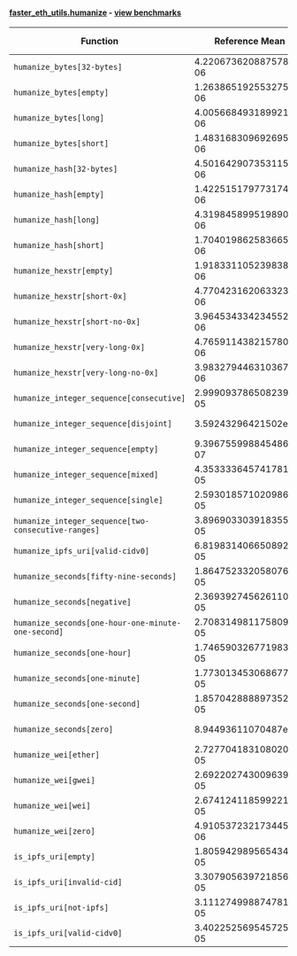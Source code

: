 #### [faster_eth_utils.humanize](https://github.com/BobTheBuidler/faster-eth-utils/blob/renovate/mypy-1.x/faster_eth_utils/humanize.py) - [view benchmarks](https://github.com/BobTheBuidler/faster-eth-utils/blob/renovate/mypy-1.x/benchmarks/test_humanize_benchmarks.py)

| Function | Reference Mean | Faster Mean | % Change | Speedup (%) | x Faster | Faster |
|----------|---------------|-------------|----------|-------------|----------|--------|
| `humanize_bytes[32-bytes]` | 4.220673620887578e-06 | 2.777614071953265e-06 | 34.19% | 51.95% | 1.52x | ✅ |
| `humanize_bytes[empty]` | 1.2638651925532758e-06 | 9.496516295055657e-07 | 24.86% | 33.09% | 1.33x | ✅ |
| `humanize_bytes[long]` | 4.005668493189921e-06 | 2.58790511947038e-06 | 35.39% | 54.78% | 1.55x | ✅ |
| `humanize_bytes[short]` | 1.4831683096926955e-06 | 1.160104427962376e-06 | 21.78% | 27.85% | 1.28x | ✅ |
| `humanize_hash[32-bytes]` | 4.5016429073531155e-06 | 2.8435175029248153e-06 | 36.83% | 58.31% | 1.58x | ✅ |
| `humanize_hash[empty]` | 1.4225151797731749e-06 | 8.646894131175838e-07 | 39.21% | 64.51% | 1.65x | ✅ |
| `humanize_hash[long]` | 4.3198458995198905e-06 | 2.6439882675859506e-06 | 38.79% | 63.38% | 1.63x | ✅ |
| `humanize_hash[short]` | 1.7040198625836656e-06 | 1.2842855093335832e-06 | 24.63% | 32.68% | 1.33x | ✅ |
| `humanize_hexstr[empty]` | 1.9183311052398386e-06 | 6.834401239604987e-07 | 64.37% | 180.69% | 2.81x | ✅ |
| `humanize_hexstr[short-0x]` | 4.770423162063323e-06 | 2.4895822696323865e-06 | 47.81% | 91.62% | 1.92x | ✅ |
| `humanize_hexstr[short-no-0x]` | 3.964534334234552e-06 | 2.0148796314515e-06 | 49.18% | 96.76% | 1.97x | ✅ |
| `humanize_hexstr[very-long-0x]` | 4.7659114382157805e-06 | 2.5435600018319826e-06 | 46.63% | 87.37% | 1.87x | ✅ |
| `humanize_hexstr[very-long-no-0x]` | 3.983279446310367e-06 | 2.0175342779931663e-06 | 49.35% | 97.43% | 1.97x | ✅ |
| `humanize_integer_sequence[consecutive]` | 2.999093786508239e-05 | 2.371837844039015e-05 | 20.91% | 26.45% | 1.26x | ✅ |
| `humanize_integer_sequence[disjoint]` | 3.59243296421502e-05 | 2.8686892692427624e-05 | 20.15% | 25.23% | 1.25x | ✅ |
| `humanize_integer_sequence[empty]` | 9.396755998845486e-07 | 6.177181779789534e-07 | 34.26% | 52.12% | 1.52x | ✅ |
| `humanize_integer_sequence[mixed]` | 4.353333645741781e-05 | 3.6161456492704695e-05 | 16.93% | 20.39% | 1.20x | ✅ |
| `humanize_integer_sequence[single]` | 2.593018571020986e-05 | 1.9840312243575227e-05 | 23.49% | 30.69% | 1.31x | ✅ |
| `humanize_integer_sequence[two-consecutive-ranges]` | 3.896903303918355e-05 | 3.206735039775345e-05 | 17.71% | 21.52% | 1.22x | ✅ |
| `humanize_ipfs_uri[valid-cidv0]` | 6.819831406650892e-05 | 6.73655519723416e-05 | 1.22% | 1.24% | 1.01x | ✅ |
| `humanize_seconds[fifty-nine-seconds]` | 1.8647523320580768e-05 | 1.702828269763072e-05 | 8.68% | 9.51% | 1.10x | ✅ |
| `humanize_seconds[negative]` | 2.3693927456261108e-05 | 1.6908900463100366e-05 | 28.64% | 40.13% | 1.40x | ✅ |
| `humanize_seconds[one-hour-one-minute-one-second]` | 2.708314981175809e-05 | 1.8954243724799794e-05 | 30.01% | 42.89% | 1.43x | ✅ |
| `humanize_seconds[one-hour]` | 1.7465903267719833e-05 | 1.5753058594984394e-05 | 9.81% | 10.87% | 1.11x | ✅ |
| `humanize_seconds[one-minute]` | 1.7730134530686773e-05 | 1.6539713695699475e-05 | 6.71% | 7.20% | 1.07x | ✅ |
| `humanize_seconds[one-second]` | 1.8570428888973524e-05 | 1.690879196790009e-05 | 8.95% | 9.83% | 1.10x | ✅ |
| `humanize_seconds[zero]` | 8.94493611070487e-07 | 6.536545521673511e-07 | 26.92% | 36.85% | 1.37x | ✅ |
| `humanize_wei[ether]` | 2.7277041831080205e-05 | 2.6791053605841708e-05 | 1.78% | 1.81% | 1.02x | ✅ |
| `humanize_wei[gwei]` | 2.6922027430096396e-05 | 2.6434576337521484e-05 | 1.81% | 1.84% | 1.02x | ✅ |
| `humanize_wei[wei]` | 2.6741241185992212e-05 | 2.5946771641093845e-05 | 2.97% | 3.06% | 1.03x | ✅ |
| `humanize_wei[zero]` | 4.910537232173445e-06 | 4.239153814799466e-06 | 13.67% | 15.84% | 1.16x | ✅ |
| `is_ipfs_uri[empty]` | 1.8059429895654344e-05 | 1.857699775857684e-05 | -2.87% | -2.79% | 0.97x | ❌ |
| `is_ipfs_uri[invalid-cid]` | 3.3079056397218567e-05 | 3.309767768121713e-05 | -0.06% | -0.06% | 1.00x | ❌ |
| `is_ipfs_uri[not-ipfs]` | 3.111274998874781e-05 | 3.131417997200278e-05 | -0.65% | -0.64% | 0.99x | ❌ |
| `is_ipfs_uri[valid-cidv0]` | 3.402252569545725e-05 | 3.366769963425958e-05 | 1.04% | 1.05% | 1.01x | ✅ |
